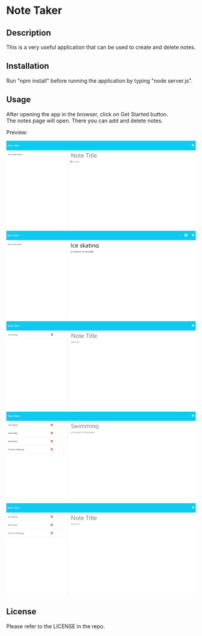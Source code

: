 # Note Taker

## Description
This is a very useful application that can be used to create and delete notes.

## Installation
Run "npm install" before running the application by typing "node server.js".

## Usage
After opening the app in the browser, click on Get Started button.  
The notes page will open. There you can add and delete notes.

Preview:

![Note-Taker-Screenshot](images/Note-Taker-Screenshot-01.png)
![Note-Taker-Screenshot](images/Note-Taker-Screenshot-02.png)
![Note-Taker-Screenshot](images/Note-Taker-Screenshot-03.png)
![Note-Taker-Screenshot](images/Note-Taker-Screenshot-04.png)
![Note-Taker-Screenshot](images/Note-Taker-Screenshot-05.png)

## License
Please refer to the LICENSE in the repo.
